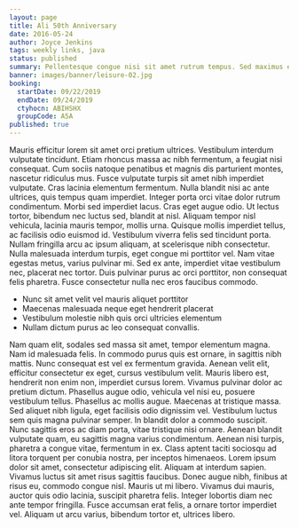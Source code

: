 ```yaml
---
layout: page
title: Ali 50th Anniversary
date: 2016-05-24
author: Joyce Jenkins
tags: weekly links, java
status: published
summary: Pellentesque congue nisi sit amet rutrum tempus. Sed maximus elit.
banner: images/banner/leisure-02.jpg
booking:
  startDate: 09/22/2019
  endDate: 09/24/2019
  ctyhocn: ABIHSHX
  groupCode: A5A
published: true
---
```

Mauris efficitur lorem sit amet orci pretium ultrices. Vestibulum interdum vulputate tincidunt. Etiam rhoncus massa ac nibh fermentum, a feugiat nisi consequat. Cum sociis natoque penatibus et magnis dis parturient montes, nascetur ridiculus mus. Fusce vulputate turpis sit amet nibh imperdiet vulputate. Cras lacinia elementum fermentum. Nulla blandit nisi ac ante ultrices, quis tempus quam imperdiet.
Integer porta orci vitae dolor rutrum condimentum. Morbi sed imperdiet lacus. Cras eget augue odio. Ut lectus tortor, bibendum nec luctus sed, blandit at nisl. Aliquam tempor nisl vehicula, lacinia mauris tempor, mollis urna. Quisque mollis imperdiet tellus, ac facilisis odio euismod id. Vestibulum viverra felis sed tincidunt porta. Nullam fringilla arcu ac ipsum aliquam, at scelerisque nibh consectetur. Nulla malesuada interdum turpis, eget congue mi porttitor vel. Nam vitae egestas metus, varius pulvinar mi. Sed ex ante, imperdiet vitae vestibulum nec, placerat nec tortor. Duis pulvinar purus ac orci porttitor, non consequat felis pharetra. Fusce consectetur nulla nec eros faucibus commodo.

* Nunc sit amet velit vel mauris aliquet porttitor
* Maecenas malesuada neque eget hendrerit placerat
* Vestibulum molestie nibh quis orci ultricies elementum
* Nullam dictum purus ac leo consequat convallis.

Nam quam elit, sodales sed massa sit amet, tempor elementum magna. Nam id malesuada felis. In commodo purus quis est ornare, in sagittis nibh mattis. Nunc consequat est vel ex fermentum gravida. Aenean velit elit, efficitur consectetur ex eget, cursus vestibulum velit. Mauris libero est, hendrerit non enim non, imperdiet cursus lorem. Vivamus pulvinar dolor ac pretium dictum. Phasellus augue odio, vehicula vel nisi eu, posuere vestibulum tellus. Phasellus ac mollis augue. Maecenas at tristique massa. Sed aliquet nibh ligula, eget facilisis odio dignissim vel. Vestibulum luctus sem quis magna pulvinar semper. In blandit dolor a commodo suscipit.
Nunc sagittis eros ac diam porta, vitae tristique nisi ornare. Aenean blandit vulputate quam, eu sagittis magna varius condimentum. Aenean nisi turpis, pharetra a congue vitae, fermentum in ex. Class aptent taciti sociosqu ad litora torquent per conubia nostra, per inceptos himenaeos. Lorem ipsum dolor sit amet, consectetur adipiscing elit. Aliquam at interdum sapien. Vivamus luctus sit amet risus sagittis faucibus. Donec augue nibh, finibus at risus eu, commodo congue nisl. Mauris ut mi libero. Vivamus dui mauris, auctor quis odio lacinia, suscipit pharetra felis. Integer lobortis diam nec ante tempor fringilla. Fusce accumsan erat felis, a ornare tortor imperdiet vel. Aliquam ut arcu varius, bibendum tortor et, ultrices libero.
